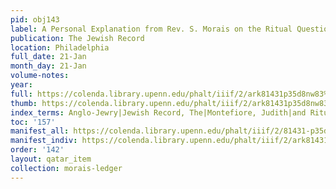 ```yaml
---
pid: obj143
label: A Personal Explanation from Rev. S. Morais on the Ritual Question.
publication: The Jewish Record
location: Philadelphia
full_date: 21-Jan
month_day: 21-Jan
volume-notes:
year:
full: https://colenda.library.upenn.edu/phalt/iiif/2/ark81431p35d8nw83%2FSHA256E-s8689630--14c672fce7dad791dc7877fa534b1a25cfc84b6a0334dc331e2f2d641d79080c.jpeg/full/3500,/0/default.jpg
thumb: https://colenda.library.upenn.edu/phalt/iiif/2/ark81431p35d8nw83%2FSHA256E-s8689630--14c672fce7dad791dc7877fa534b1a25cfc84b6a0334dc331e2f2d641d79080c.jpeg/full/!200,200/0/default.jpg
index_terms: Anglo-Jewry|Jewish Record, The|Montefiore, Judith|and Ritual "innovation"
toc: '157'
manifest_all: https://colenda.library.upenn.edu/phalt/iiif/2/81431-p35d8nw83/manifest
manifest_indiv: https://colenda.library.upenn.edu/phalt/iiif/2/ark81431p35d8nw83%2FSHA256E-s8689630--14c672fce7dad791dc7877fa534b1a25cfc84b6a0334dc331e2f2d641d79080c.jpeg
order: '142'
layout: qatar_item
collection: morais-ledger
---
```

